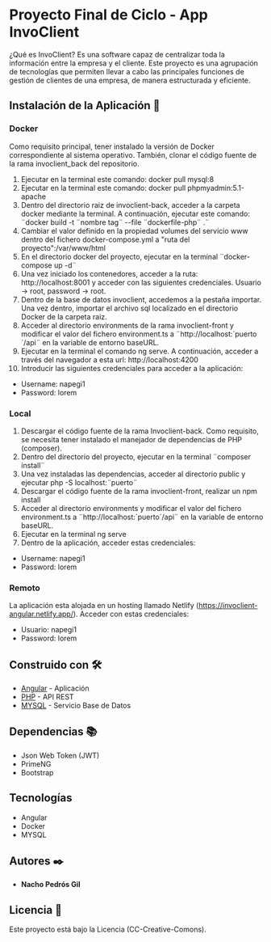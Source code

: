 # Proyecto Final de Ciclo - App InvoClient

¿Qué es InvoClient?
Es una software capaz de centralizar toda la información entre la empresa y el cliente. Este proyecto es una agrupación de tecnologías que permiten llevar a cabo las principales funciones de gestión de clientes de una empresa, de manera estructurada y eficiente.

## Instalación de la Aplicación 🚀

### Docker

Como requisito principal, tener instalado la versión de Docker correspondiente al sistema operativo. También, clonar el código fuente de la rama invoclient_back del repositorio.

1. Ejecutar en la terminal este comando: docker pull mysql:8
2. Ejecutar en la terminal este comando: docker pull phpmyadmin:5.1-apache
3. Dentro del directorio raiz de invoclient-back, acceder a la carpeta docker mediante la terminal. A continuación, ejecutar este comando: ¨docker build -t ¨nombre tag¨ --file ¨dockerfile-php¨ .¨
4. Cambiar el valor definido en la propiedad volumes del servicio www dentro del fichero docker-compose.yml a "ruta del proyecto":/var/www/html
5. En el directorio docker del proyecto, ejecutar en la terminal ¨docker-compose up -d¨
6. Una vez iniciado los contenedores, acceder a la ruta: http://localhost:8001 y acceder con las siguientes credenciales. Usuario -> root, password -> root.
7. Dentro de la base de datos invoclient, accedemos a la pestaña importar. Una vez dentro, importar el archivo sql localizado en el directorio Docker de la carpeta raiz.
8. Acceder al directorio environments de la rama invoclient-front y modificar el valor del fichero environment.ts a ¨http://localhost:´puerto´/api¨ en la variable de entorno baseURL.
9. Ejecutar en la terminal el comando ng serve. A continuación, acceder a través del navegador a esta url: http://localhost:4200
10. Introducir las siguientes credenciales para acceder a la aplicación:
- Username: napegi1
- Password: lorem

### Local

1. Descargar el código fuente de la rama Invoclient-back. Como requisito, se necesita tener instalado el manejador de dependencias de PHP (composer).
2. Dentro del directorio del proyecto, ejecutar en la terminal ¨composer install¨
3. Una vez instaladas las dependencias, acceder al directorio public y ejecutar php -S localhost:¨puerto¨
4. Descargar el código fuente de la rama invoclient-front, realizar un npm install
5. Acceder al directorio environments y modificar el valor del fichero environment.ts a ¨http://localhost:´puerto´/api¨ en la variable de entorno baseURL.
5. Ejecutar en la terminal ng serve
6. Dentro de la aplicación, acceder estas credenciales:
- Username: napegi1
- Password: lorem

### Remoto

La aplicación esta alojada en un hosting llamado Netlify (https://invoclient-angular.netlify.app/). Acceder con estas credenciales:
- Usuario: napegi1
- Password: lorem

## Construido con 🛠️

- [Angular](https://angular.io/docs) - Aplicación
- [PHP](https://www.php.net/docs.php) - API REST
- [MYSQL](https://dev.mysql.com/doc/) - Servicio Base de Datos

## Dependencias 📚

- Json Web Token (JWT)
- PrimeNG
- Bootstrap

## Tecnologías
- Angular
- Docker
- MYSQL

## Autores ✒️

- **Nacho Pedrós Gil**

## Licencia 📄

Este proyecto está bajo la Licencia (CC-Creative-Comons).
